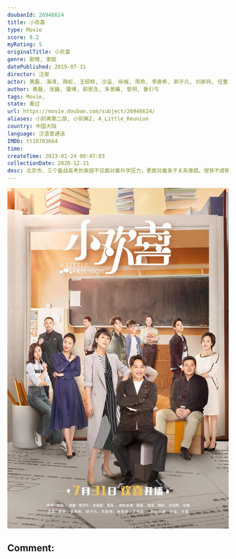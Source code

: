 ```yaml
---
doubanId: 26946624
title: 小欢喜
type: Movie
score: 8.2
myRating: 5
originalTitle: 小欢喜
genre: 剧情, 家庭
datePublished: 2019-07-31
director: 汪俊
actor: 黄磊, 海清, 陶虹, 王砚辉, 沙溢, 咏梅, 周奇, 李庚希, 郭子凡, 刘家祎, 任重, 吴施乐, 徐梵溪, 王栎鑫, 钟丽丽, 金丰, 白玉, 郭广平, 焦体怡, 杨青, 徐敏, 李野萍, 王晴, 杨雨婷, 冯晖, 金溪, 朱铁, 刘栋, 佟悦, 贺镪, 陈红梅, 范哲琛, 吴金鑫, 陈美汶, 王钰威, 李竞廷
author: 黄磊, 张巍, 雷博, 郭思含, 朱景曦, 曾玥, 鲁引弓
tags: Movie, 
state: 看过
url: https://movie.douban.com/subject/26946624/
aliases: 小别离第二部, 小别离2, A_Little_Reunion
country: 中国大陆
language: 汉语普通话
IMDb: tt10703664
time: 
createTime: 2023-01-24 00:47:03
collectionDate: 2020-12-31
desc: 北京市，三个备战高考的家庭不仅面对着升学压力，更面对着亲子关系难题。恨铁不成钢的妈妈童文洁（海清饰）和学渣儿子方一凡（周奇饰）之间因为成绩矛盾重重，爸爸方圆（黄磊饰）不得不左右调停；拒绝前夫乔卫...
---
```


![image](assets/p2564832427.jpg)

Comment: 
---


